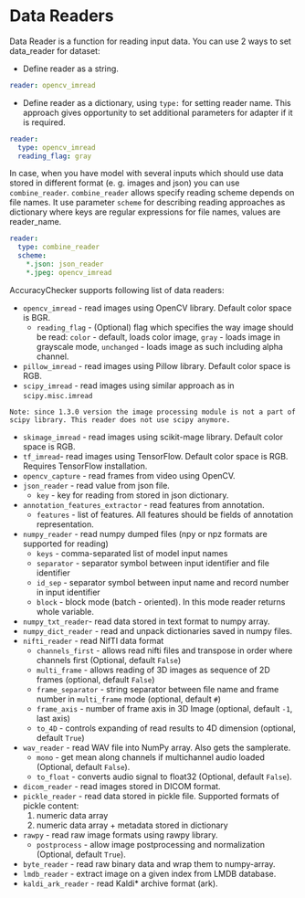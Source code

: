 # Data Readers

Data Reader is a function for reading input data.
You can use 2 ways to set data_reader for dataset:
* Define reader as a string.

```yml
reader: opencv_imread
```

* Define reader as a dictionary, using `type:` for setting reader name. This approach gives opportunity to set additional parameters for adapter if it is required.

```yml
reader:
  type: opencv_imread
  reading_flag: gray
```

In case, when you have model with several inputs which should use data stored in different format (e. g. images and json) you can use `combine_reader`.
`combine_reader` allows specify reading scheme depends on file names. It use parameter `scheme` for describing reading approaches as dictionary where keys are regular expressions for file names, values are reader_name.

```yml
reader:
  type: combine_reader
  scheme:
    *.json: json_reader
    *.jpeg: opencv_imread
```

AccuracyChecker supports following list of data readers:
* `opencv_imread` - read images using OpenCV library. Default color space is BGR.
   * `reading_flag` - (Optional) flag which specifies the way image should be read: `color` - default, loads color image, `gray` - loads image in grayscale mode, `unchanged` - loads image as such including alpha channel.
* `pillow_imread` - read images using Pillow library. Default color space is RGB.
* `scipy_imread` - read images using similar approach as in `scipy.misc.imread`
```
Note: since 1.3.0 version the image processing module is not a part of scipy library. This reader does not use scipy anymore.
```
* `skimage_imread` - read images using scikit-mage library. Default color space is RGB.
* `tf_imread`- read images using TensorFlow. Default color space is RGB. Requires TensorFlow installation.
* `opencv_capture` - read frames from video using OpenCV.
* `json_reader` - read value from json file.
  * `key` - key for reading from stored in json dictionary.
* `annotation_features_extractor` - read features from annotation.
  * `features` - list of features. All features should be fields of annotation representation.
* `numpy_reader` - read numpy dumped files (npy or npz formats are supported for reading)
  * `keys` - comma-separated list of model input names
  * `separator` - separator symbol between input identifier and file identifier
  * `id_sep` - separator symbol between input name and record number in input identifier
  * `block` - block mode (batch - oriented). In this mode reader returns whole variable.
* `numpy_txt_reader`- read data stored in text format to numpy array.
* `numpy_dict_reader` - read and unpack dictionaries saved in numpy files.
* `nifti_reader` - read NifTI data format
  * `channels_first` - allows read nifti files and transpose in order where channels first (Optional, default `False`)
  * `multi_frame` - allows reading of 3D images as sequence of 2D frames (optional, default `False`)
  * `frame_separator` - string separator between file name and frame number in `multi_frame` mode (optional, default `#`)
  * `frame_axis` - number of frame axis in 3D Image (optional, default `-1`, last axis)
  * `to_4D` - controls expanding of read results to 4D dimension (optional, default `True`)
* `wav_reader` - read WAV file into NumPy array. Also gets the samplerate.
  * `mono` - get mean along channels if multichannel audio loaded (Optional, default `False`).
  * `to_float` - converts audio signal to float32 (Optional, default `False`).
* `dicom_reader` - read images stored in DICOM format.
* `pickle_reader` - read data stored in pickle file. Supported formats of pickle content:
  1. numeric data array
  2. numeric data array + metadata stored in dictionary
* `rawpy` - read raw image formats using rawpy library.
  * `postprocess` - allow image postprocessing and normalization (Optional, default `True`).
* `byte_reader` - read raw binary data and wrap them to numpy-array.
* `lmdb_reader` - extract image on a given index from LMDB database.
* `kaldi_ark_reader` - read Kaldi\* archive format (ark).
